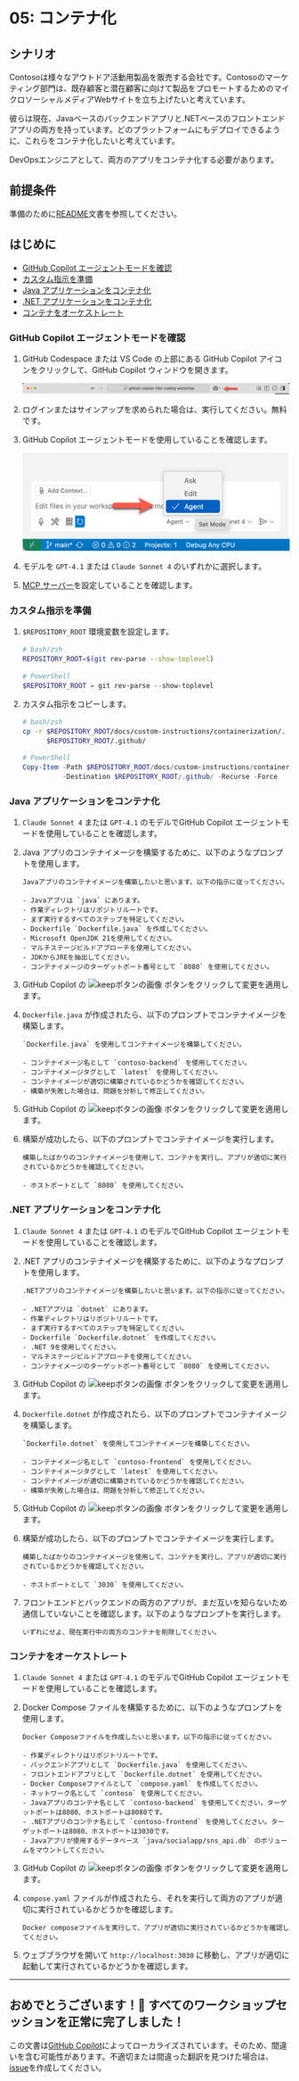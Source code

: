 # 05: コンテナ化

## シナリオ

Contosoは様々なアウトドア活動用製品を販売する会社です。Contosoのマーケティング部門は、既存顧客と潜在顧客に向けて製品をプロモートするためのマイクロソーシャルメディアWebサイトを立ち上げたいと考えています。

彼らは現在、Javaベースのバックエンドアプリと.NETベースのフロントエンドアプリの両方を持っています。どのプラットフォームにもデプロイできるように、これらをコンテナ化したいと考えています。

DevOpsエンジニアとして、両方のアプリをコンテナ化する必要があります。

## 前提条件

準備のために[README](../README.md)文書を参照してください。

## はじめに

- [GitHub Copilot エージェントモードを確認](#github-copilot-エージェントモードを確認)
- [カスタム指示を準備](#カスタム指示を準備)
- [Java アプリケーションをコンテナ化](#java-アプリケーションをコンテナ化)
- [.NET アプリケーションをコンテナ化](#net-アプリケーションをコンテナ化)
- [コンテナをオーケストレート](#コンテナをオーケストレート)

### GitHub Copilot エージェントモードを確認

1. GitHub Codespace または VS Code の上部にある GitHub Copilot アイコンをクリックして、GitHub Copilot ウィンドウを開きます。

   ![GitHub Copilot Chat を開く](../../../docs/images/setup-02.png)

1. ログインまたはサインアップを求められた場合は、実行してください。無料です。
1. GitHub Copilot エージェントモードを使用していることを確認します。

   ![GitHub Copilot エージェントモード](../../../docs/images/setup-03.png)

1. モデルを `GPT-4.1` または `Claude Sonnet 4` のいずれかに選択します。
1. [MCP サーバー](./00-setup.md#mcp-サーバーを設定)を設定していることを確認します。

### カスタム指示を準備

1. `$REPOSITORY_ROOT` 環境変数を設定します。

   ```bash
   # bash/zsh
   REPOSITORY_ROOT=$(git rev-parse --show-toplevel)
   ```

   ```powershell
   # PowerShell
   $REPOSITORY_ROOT = git rev-parse --show-toplevel
   ```

1. カスタム指示をコピーします。

    ```bash
    # bash/zsh
    cp -r $REPOSITORY_ROOT/docs/custom-instructions/containerization/. \
          $REPOSITORY_ROOT/.github/
    ```

    ```powershell
    # PowerShell
    Copy-Item -Path $REPOSITORY_ROOT/docs/custom-instructions/containerization/* `
              -Destination $REPOSITORY_ROOT/.github/ -Recurse -Force
    ```

### Java アプリケーションをコンテナ化

1. `Claude Sonnet 4` または `GPT-4.1` のモデルでGitHub Copilot エージェントモードを使用していることを確認します。
1. Java アプリのコンテナイメージを構築するために、以下のようなプロンプトを使用します。

    ```text
    Javaアプリのコンテナイメージを構築したいと思います。以下の指示に従ってください。

    - Javaアプリは `java` にあります。
    - 作業ディレクトリはリポジトリルートです。
    - まず実行するすべてのステップを特定してください。
    - Dockerfile `Dockerfile.java` を作成してください。
    - Microsoft OpenJDK 21を使用してください。
    - マルチステージビルドアプローチを使用してください。
    - JDKからJREを抽出してください。
    - コンテナイメージのターゲットポート番号として `8080` を使用してください。
    ```

1. GitHub Copilot の ![keepボタンの画像](https://img.shields.io/badge/keep-blue) ボタンをクリックして変更を適用します。

1. `Dockerfile.java` が作成されたら、以下のプロンプトでコンテナイメージを構築します。

    ```text
    `Dockerfile.java` を使用してコンテナイメージを構築してください。

    - コンテナイメージ名として `contoso-backend` を使用してください。
    - コンテナイメージタグとして `latest` を使用してください。
    - コンテナイメージが適切に構築されているかどうかを確認してください。
    - 構築が失敗した場合は、問題を分析して修正してください。
    ```

1. GitHub Copilot の ![keepボタンの画像](https://img.shields.io/badge/keep-blue) ボタンをクリックして変更を適用します。

1. 構築が成功したら、以下のプロンプトでコンテナイメージを実行します。

    ```text
    構築したばかりのコンテナイメージを使用して、コンテナを実行し、アプリが適切に実行されているかどうかを確認してください。
    
    - ホストポートとして `8080` を使用してください。
    ```

### .NET アプリケーションをコンテナ化

1. `Claude Sonnet 4` または `GPT-4.1` のモデルでGitHub Copilot エージェントモードを使用していることを確認します。
1. .NET アプリのコンテナイメージを構築するために、以下のようなプロンプトを使用します。

    ```text
    .NETアプリのコンテナイメージを構築したいと思います。以下の指示に従ってください。

    - .NETアプリは `dotnet` にあります。
    - 作業ディレクトリはリポジトリルートです。
    - まず実行するすべてのステップを特定してください。
    - Dockerfile `Dockerfile.dotnet` を作成してください。
    - .NET 9を使用してください。
    - マルチステージビルドアプローチを使用してください。
    - コンテナイメージのターゲットポート番号として `8080` を使用してください。
    ```

1. GitHub Copilot の ![keepボタンの画像](https://img.shields.io/badge/keep-blue) ボタンをクリックして変更を適用します。

1. `Dockerfile.dotnet` が作成されたら、以下のプロンプトでコンテナイメージを構築します。

    ```text
    `Dockerfile.dotnet` を使用してコンテナイメージを構築してください。

    - コンテナイメージ名として `contoso-frontend` を使用してください。
    - コンテナイメージタグとして `latest` を使用してください。
    - コンテナイメージが適切に構築されているかどうかを確認してください。
    - 構築が失敗した場合は、問題を分析して修正してください。
    ```

1. GitHub Copilot の ![keepボタンの画像](https://img.shields.io/badge/keep-blue) ボタンをクリックして変更を適用します。

1. 構築が成功したら、以下のプロンプトでコンテナイメージを実行します。

    ```text
    構築したばかりのコンテナイメージを使用して、コンテナを実行し、アプリが適切に実行されているかどうかを確認してください。
    
    - ホストポートとして `3030` を使用してください。
    ```

1. フロントエンドとバックエンドの両方のアプリが、まだ互いを知らないため通信していないことを確認します。以下のようなプロンプトを実行します。

    ```text
    いずれにせよ、現在実行中の両方のコンテナを削除してください。
    ```

### コンテナをオーケストレート

1. `Claude Sonnet 4` または `GPT-4.1` のモデルでGitHub Copilot エージェントモードを使用していることを確認します。
1. Docker Compose ファイルを構築するために、以下のようなプロンプトを使用します。

    ```text
    Docker Composeファイルを作成したいと思います。以下の指示に従ってください。
    
    - 作業ディレクトリはリポジトリルートです。
    - バックエンドアプリとして `Dockerfile.java` を使用してください。
    - フロントエンドアプリとして `Dockerfile.dotnet` を使用してください。
    - Docker Composeファイルとして `compose.yaml` を作成してください。
    - ネットワーク名として `contoso` を使用してください。
    - Javaアプリのコンテナ名として `contoso-backend` を使用してください。ターゲットポートは8080、ホストポートは8080です。
    - .NETアプリのコンテナ名として `contoso-frontend` を使用してください。ターゲットポートは8080、ホストポートは3030です。
    - Javaアプリが使用するデータベース `java/socialapp/sns_api.db` のボリュームをマウントしてください。
    ```

1. GitHub Copilot の ![keepボタンの画像](https://img.shields.io/badge/keep-blue) ボタンをクリックして変更を適用します。

1. `compose.yaml` ファイルが作成されたら、それを実行して両方のアプリが適切に実行されているかどうかを確認します。

    ```text
    Docker composeファイルを実行して、アプリが適切に実行されているかどうかを確認してください。
    ```

1. ウェブブラウザを開いて `http://localhost:3030` に移動し、アプリが適切に起動して実行されているかどうかを確認します。

---

おめでとうございます！🎉 すべてのワークショップセッションを正常に完了しました！
---

この文書は[GitHub Copilot](https://docs.github.com/copilot/about-github-copilot/what-is-github-copilot)によってローカライズされています。そのため、間違いを含む可能性があります。不適切または間違った翻訳を見つけた場合は、[issue](../../issues)を作成してください。
